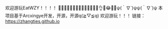 欢迎游玩EatWZY！！！！
🐱‍🚀🐱‍🚀🐱‍🚀🐱‍🚀🐱‍🚀🐱‍🚀🐱‍🚀👌🤣😂🐱‍👓ψ(｀∇´)ψψ(｀∇´)ψ
本项目基于Arcxingye开发，开源，开源q(≧▽≦q)
欢迎游玩！！！
链接：https://zhangties.github.io
